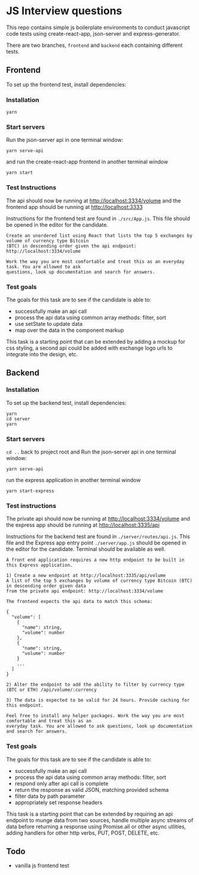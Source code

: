# JS Interview questions

This repo contains simple js boilerplate environments to conduct javascript code tests using create-react-app,
json-server and express-generator.

There are two branches, `frontend` and `backend` each containing different tests.

## Frontend

To set up the frontend test, install dependencies:

### Installation

```
yarn
```

### Start servers

Run the json-server api in one terminal window:

```
yarn serve-api
```

and run the create-react-app frontend in another terminal window

```
yarn start
```

### Test Instructions

The api should now be running at [http://localhost:3334/volume](http://localhost:3334/volume) and the frontend app should be running at [http://localhost:3333](http://localhost:3333)

Instructions for the frontend test are found in `./src/App.js`. This file should be opened in the editor for the candidate.

```
Create an unordered list using React that lists the top 5 exchanges by volume of currency type Bitcoin
(BTC) in descending order given the api endpoint: http://localhost:3334/volume

Work the way you are most comfortable and treat this as an everyday task. You are allowed to ask
questions, look up documentation and search for answers.
```

### Test goals

The goals for this task are to see if the candidate is able to:

- successfully make an api call
- process the api data using common array methods: filter, sort
- use setState to update data
- map over the data in the component markup

This task is a starting point that can be extended by adding a mockup for css styling, a second api could be added with exchange logo urls to integrate into the design, etc.


## Backend

### Installation
To set up the backend test, install dependencies:

```
yarn
cd server
yarn
```

### Start servers
`cd ..` back to project root and Run the json-server api in one terminal window:

```
yarn serve-api
```

run the express application in another terminal window

```
yarn start-express
```

### Test instructions
The private api should now be running at [http://localhost:3334/volume](http://localhost:3334/volume) and the express app should be running at [http://localhost:3335/api](http://localhost:3335/api)

Instructions for the backend test are found in `./server/routes/api.js`. This file and the Express app entry point `./server/app.js` should be opened in the editor for the candidate. Terminal should be available as well.


```
A front end application requires a new http endpoint to be built in this Express application.

1) Create a new endpoint at http://localhost:3335/api/volume
A list of the top 5 exchanges by volume of currency type Bitcoin (BTC) in descending order given data
from the private api endpoint: http://localhost:3334/volume

The frontend expects the api data to match this schema:

{
  "volume": [
    {
      "name": string,
      "volume": number
    },
    {
      "name": string,
      "volume": number
    }
    ...
  ]
}

2) Alter the endpoint to add the ability to filter by currency type (BTC or ETH) /api/volume/:currency

3) The data is expected to be valid for 24 hours. Provide caching for this endpoint.

Feel free to install any helper packages. Work the way you are most comfortable and treat this as an
everyday task. You are allowed to ask questions, look up documentation and search for answers.
```

### Test goals
The goals for this task are to see if the candidate is able to:

- successfully make an api call
- process the api data using common array methods: filter, sort
- respond only after api call is complete
- return the response as valid JSON, matching provided schema
- filter data by path parameter
- appropriately set response headers

This task is a starting point that can be extended by requiring an api endpoint to munge data from two sources, handle
multiple async streams of data before returning a response using Promise.all or other async utlities, adding handlers
for other http verbs, PUT, POST, DELETE, etc.

## Todo
- vanilla js frontend test

